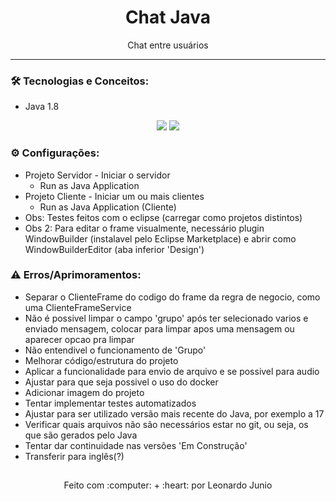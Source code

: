 <h1 align="center">Chat Java</h1>

<p align="center">Chat entre usuários</p>

<hr> 

### :hammer_and_wrench: Tecnologias e Conceitos:

* Java 1.8

<div align="center" style="display: inline_block">
	<img src="https://img.shields.io/static/v1?label=Java&message=v1.8&color=B07219&style=flat"/>
	<img src="https://img.shields.io/static/v1?label=license&message=MIT&color=green&style=flat"/>
</div>

### :gear: Configurações:

* Projeto Servidor - Iniciar o servidor 
	* Run as Java Application
* Projeto Cliente - Iniciar um ou mais clientes 
	* Run as Java Application (Cliente)
* Obs: Testes feitos com o eclipse (carregar como projetos distintos)
* Obs 2: Para editar o frame visualmente, necessário plugin WindowBuilder (instalavel pelo Eclipse Marketplace) e abrir como WindowBuilderEditor (aba inferior 'Design')

### :warning: Erros/Aprimoramentos:

* Separar o ClienteFrame do codigo do frame da regra de negocio, como uma ClienteFrameService
* Não é possivel limpar o campo 'grupo' após ter selecionado varios e enviado mensagem, colocar para limpar apos uma mensagem ou aparecer opcao pra limpar
* Não entendivel o funcionamento de 'Grupo'
* Melhorar código/estrutura do projeto
* Aplicar a funcionalidade para envio de arquivo e se possivel para audio
* Ajustar para que seja possivel o uso do docker
* Adicionar imagem do projeto
* Tentar implementar testes automatizados
* Ajustar para ser utilizado versão mais recente do Java, por exemplo a 17
* Verificar quais arquivos não são necessários estar no git, ou seja, os que são gerados pelo Java
* Tentar dar continuidade nas versões 'Em Construção'
* Transferir para inglês(?)

##

<div align="center">
	<p>Feito com :computer: + :heart: por Leonardo Junio</p>
</div>
